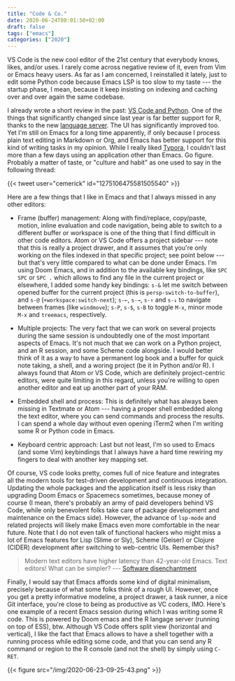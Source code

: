 ```yaml
---
title: "Code & Co."
date: 2020-06-24T08:01:50+02:00
draft: false
tags: ["emacs"]
categories: ["2020"]
---
```


VS Code is the new cool editor of the 21st century that everybody knows, likes, and/or uses. I rarely come across negative review of it, even from Vim or Emacs heavy users. As far as I am concerned, I reinstalled it lately, just to edit some Python code because Emacs LSP is too slow to my taste --- the startup phase, I mean, because it keep insisting on indexing and caching over and over again the same codebase.

I already wrote a short review in the past: [VS Code and Python](/post/vscode-python/). One of the things that significantly changed since last year is far better support for R, thanks to the new [language server](https://github.com/REditorSupport/languageserver). The UI has significantly improved too. Yet I'm still on Emacs for a long time apparently, if only because I process plain text editing in Markdown or Org, and Emacs has better support for this kind of writing tasks in my opinion. While I really liked [Typora](/post/typora/), I couldn't last more than a few days using an application other than Emacs. Go figure. Probably a matter of taste, or "culture and habit" as one used to say in the following thread:

{{< tweet user="cemerick" id="1275106475581505540" >}}

Here are a few things that I like in Emacs and that I always missed in any other editors:

- Frame (buffer) management: Along with find/replace, copy/paste, motion, inline evaluation and code navigation, being able to switch to a different buffer or workspace is one of the thing that I find difficult in other code editors. Atom or VS Code offers a project sidebar --- note that this is really a project drawer, and it assumes that you're only working on the files indexed in that specific project; see point below --- but that's very little compared to what can be done under Emacs. I'm using Doom Emacs, and in addition to the available key bindings, like `SPC SPC` or `SPC .` which allows to find any file in the current project or elsewhere, I added some handy key bindings: `s-&` let me switch between opened buffer for the current project (this is `persp-switch-to-buffer`), and `s-@` (`+workspace:switch-next`); `s-←`, `s-→`, `s-↑` and `s-↓` to navigate between frames (like `windmove`); `s-P`, `s-$`, `s-B` to toggle `M-x`, minor mode `M-x` and `treemacs`, respectively.

- Multiple projects: The very fact that we can work on several projects during the same session is undoubtedly one of the most important aspects of Emacs. It's not much that we can work on a Python project, and an R session, and some Scheme code alongside. I would better think of it as a way to have a permanent log book and a buffer for quick note taking, a shell, and a woring project (be it in Python and/or R). I always found that Atom or VS Code, which are definitely project-centric editors, were quite limiting in this regard, unless you're willing to open another editor and eat up another part of your RAM.

- Embedded shell and process: This is definitely what has always been missing in Textmate or Atom --- having a proper shell embedded along the text editor, where you can send commands and process the results. I can spend a whole day without even opening iTerm2 when I'm writing some R or Python code in Emacs.

- Keyboard centric approach: Last but not least, I'm so used to Emacs (and some Vim) keybindings that I always have a hard time rewiring my fingers to deal with another key mapping set.

Of course, VS code looks pretty, comes full of nice feature and integrates all the modern tools for test-driven development and continuous integration. Updating the whole packages and the application itself is less risky than upgrading Doom Emacs or Spacemecs sometimes, because money of course (I mean, there's probably an army of paid developers behind VS Code, while only benevolent folks take care of package development and maintenance on the Emacs side). However, the advance of `lsp-mode` and related projects will likely make Emacs even more comfortable in the near future. Note that I do not even talk of functional hackers who might miss a lot of Emacs features for Lisp (Slime or Sly), Scheme (Geiser) or Clojure (CIDER) development after switching to web-centric UIs. Remember this?

> Modern text editors have higher latency than 42-year-old Emacs. Text editors! What can be simpler? --- [Software disenchantment](https://tonsky.me/blog/disenchantment/)

Finally, I would say that Emacs affords some kind of digital minimalism, precisely because of what some folks think of a rough UI. However, once you get a pretty informative modeline, a project drawer, a task runner, a nice Git interface, you're close to being as productive as VC coders, IMO. Here's one example of a recent Emacs session during which I was writing some R code. This is powered by Doom emacs and the R langage server (running on top of ESS), btw. Although VS Code offers split view (horizontal and vertical), I like the fact that Emacs allows to have a shell together with a running process while editing some code, and that you can send any R command or region to the R console (and not the shell) by simply using `C-RET`.

{{< figure src="/img/2020-06-23-09-25-43.png" >}}
